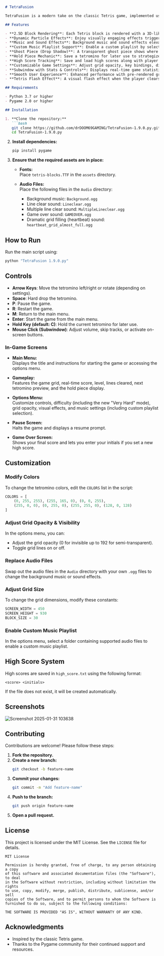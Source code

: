 

```markdown
# TetraFusion

TetraFusion is a modern take on the classic Tetris game, implemented using Python and Pygame. This version introduces new difficulty settings, refined particle effects, and an improved in-game interface while maintaining the classic Tetris feel.

## Features

- **2.5D Block Rendering**: Each Tetris block is rendered with a 3D-like perspective.
- **Dynamic Particle Effects**: Enjoy visually engaging effects triggered by actions like block placement, flame trails, and explosions.
- **Music and Sound Effects**: Background music and sound effects elevate the gaming experience.
- **Custom Music Playlist Support**: Enable a custom playlist by selecting a directory with supported files (`.mp3`, `.wav`, `.flac`, `.ogg`, `.aac`, or `.m4a`).
- **Ghost Piece (Drop Shadow)**: A transparent ghost piece shows where the tetromino will land.
- **Hold Piece Mechanic**: Save a tetromino for later use to strategize your next moves.
- **High Score Tracking**: Save and load high scores along with player initials.
- **Customizable Game Settings**: Adjust grid opacity, key bindings, difficulty (including a new "Very Hard" mode), and other options via an in-game options menu.
- **Subwindow with Stats & Controls**: Displays real-time game statistics, volume control, and track skipping.
- **Smooth User Experience**: Enhanced performance with pre-rendered grid elements and optimized game flow.
- **Tetris Flash Effect**: A visual flash effect when the player clears four lines.

## Requirements

- Python 3.7 or higher
- Pygame 2.0 or higher

## Installation

1. **Clone the repository:**
   ```bash
   git clone https://github.com/drDOOM69GAMING/TetraFusion-1.9.0.py.git
   cd TetraFusion-1.9.0.py
   ```

2. **Install dependencies:**
   ```bash
   pip install pygame
   ```

3. **Ensure that the required assets are in place:**

   - **Fonts:**  
     Place `tetris-blocks.TTF` in the `assets` directory.

   - **Audio Files:**  
     Place the following files in the `Audio` directory:
     - Background music: `Background.ogg`
     - Line clear sound: `Lineclear.ogg`
     - Multiple line clear sound: `MultipleLineclear.ogg`
     - Game over sound: `GAMEOVER.ogg`
     - Dramatic grid filling (heartbeat) sound: `heartbeat_grid_almost_full.ogg`

## How to Run

Run the main script using:
```bash
python "TetraFusion 1.9.0.py"
```

## Controls

- **Arrow Keys**: Move the tetromino left/right or rotate (depending on settings).
- **Space**: Hard drop the tetromino.
- **P**: Pause the game.
- **R**: Restart the game.
- **M**: Return to the main menu.
- **Enter**: Start the game from the main menu.
- **Hold Key (default: C)**: Hold the current tetromino for later use.
- **Mouse Click (Subwindow)**: Adjust volume, skip tracks, or activate on-screen buttons.

### In-Game Screens

- **Main Menu:**  
  Displays the title and instructions for starting the game or accessing the options menu.

- **Gameplay:**  
  Features the game grid, real-time score, level, lines cleared, next tetromino preview, and the hold piece display.

- **Options Menu:**  
  Customize controls, difficulty (including the new "Very Hard" mode), grid opacity, visual effects, and music settings (including custom playlist selection).

- **Pause Screen:**  
  Halts the game and displays a resume prompt.

- **Game Over Screen:**  
  Shows your final score and lets you enter your initials if you set a new high score.

## Customization

### Modify Colors
To change the tetromino colors, edit the `COLORS` list in the script:
```python
COLORS = [
    (0, 255, 255), (255, 165, 0), (0, 0, 255),
    (255, 0, 0), (0, 255, 0), (255, 255, 0), (128, 0, 128)
]
```

### Adjust Grid Opacity & Visibility
In the options menu, you can:
- Adjust the grid opacity (0 for invisible up to 192 for semi-transparent).
- Toggle grid lines on or off.

### Replace Audio Files
Swap out the audio files in the `Audio` directory with your own `.ogg` files to change the background music or sound effects.

### Adjust Grid Size
To change the grid dimensions, modify these constants:
```python
SCREEN_WIDTH = 450
SCREEN_HEIGHT = 930
BLOCK_SIZE = 30
```

### Enable Custom Music Playlist
In the options menu, select a folder containing supported audio files to enable a custom music playlist.

## High Score System

High scores are saved in `high_score.txt` using the following format:
```
<score> <initials>
```
If the file does not exist, it will be created automatically.

## Screenshots

![Screenshot 2025-01-31 103638](https://github.com/user-attachments/assets/f3605dd9-4ffd-42de-a169-ca6782b672f1)

## Contributing

Contributions are welcome! Please follow these steps:
1. **Fork the repository.**
2. **Create a new branch:**
   ```bash
   git checkout -b feature-name
   ```
3. **Commit your changes:**
   ```bash
   git commit -m "Add feature-name"
   ```
4. **Push to the branch:**
   ```bash
   git push origin feature-name
   ```
5. **Open a pull request.**

## License

This project is licensed under the MIT License. See the `LICENSE` file for details.

```
MIT License

Permission is hereby granted, free of charge, to any person obtaining a copy
of this software and associated documentation files (the "Software"), to deal
in the Software without restriction, including without limitation the rights
to use, copy, modify, merge, publish, distribute, sublicense, and/or sell
copies of the Software, and to permit persons to whom the Software is
furnished to do so, subject to the following conditions:

THE SOFTWARE IS PROVIDED "AS IS", WITHOUT WARRANTY OF ANY KIND.
```

## Acknowledgments

- Inspired by the classic Tetris game.
- Thanks to the Pygame community for their continued support and resources.
```
